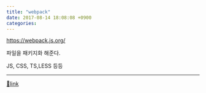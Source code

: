 ```yaml
---
title: "webpack"
date: 2017-08-14 18:08:08 +0900
categories: 
---
```

  

https://webpack.js.org/  


파일을 패키지화 해준다.

  


JS, CSS, TS,LESS 등등





  ***
[🔗link](http://www.mins01.com/mh/tech/read/1104)